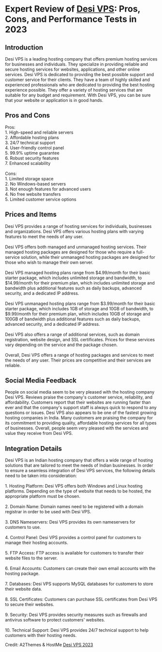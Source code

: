 <h1>Expert Review of <a href="https://a2themes.com/desi-vps-reviews">Desi VPS</a>: Pros, Cons, and Performance Tests in 2023</h1>
<h2>Introduction</h2>
Desi VPS is a leading hosting company that offers premium hosting services for businesses and individuals. They specialize in providing reliable and secure hosting services for websites, applications, and other online services. Desi VPS is dedicated to providing the best possible support and customer service for their clients. They have a team of highly skilled and experienced professionals who are dedicated to providing the best hosting experience possible. They offer a variety of hosting services that are suitable for any budget and requirement. With Desi VPS, you can be sure that your website or application is in good hands.
<h2>Pros and Cons</h2>
Pros: <br>1. High-speed and reliable servers<br>2. Affordable hosting plans<br>3. 24/7 technical support<br>4. User-friendly control panel<br>5. 99.9% uptime guarantee<br>6. Robust security features<br>7. Enhanced scalability<br><br>Cons:<br>1. Limited storage space<br>2. No Windows-based servers<br>3. Not enough features for advanced users<br>4. No free website transfers<br>5. Limited customer service options
<h2>Prices and Items</h2>
Desi VPS provides a range of hosting services for individuals, businesses and organizations. Desi VPS offers various hosting plans with varying features to meet the needs of any user. <br><br>Desi VPS offers both managed and unmanaged hosting services. Their managed hosting packages are designed for those who require a full-service solution, while their unmanaged hosting packages are designed for those who wish to manage their own server. <br><br>Desi VPS managed hosting plans range from $4.99/month for their basic starter package, which includes unlimited storage and bandwidth, to $14.99/month for their premium plan, which includes unlimited storage and bandwidth plus additional features such as daily backups, advanced security, and a dedicated IP address. <br><br>Desi VPS unmanaged hosting plans range from $3.99/month for their basic starter package, which includes 1GB of storage and 10GB of bandwidth, to $9.99/month for their premium plan, which includes 10GB of storage and 100GB of bandwidth plus additional features such as daily backups, advanced security, and a dedicated IP address. <br><br>Desi VPS also offers a range of additional services, such as domain registration, website design, and SSL certificates. Prices for these services vary depending on the service and the package chosen. <br><br>Overall, Desi VPS offers a range of hosting packages and services to meet the needs of any user. Their prices are competitive and their services are reliable.
<h2>Social Media Feedback</h2>
People on social media seem to be very pleased with the hosting company Desi VPS. Reviews praise the company's customer service, reliability, and affordability. Customers report that their websites are running faster than ever and that the company's support staff is always quick to respond to any questions or issues. Desi VPS also appears to be one of the fastest growing hosting companies in India. Many customers are praising the company for its commitment to providing quality, affordable hosting services for all types of businesses. Overall, people seem very pleased with the services and value they receive from Desi VPS.
<h2>Integration Details</h2>
Desi VPS is an Indian hosting company that offers a wide range of hosting solutions that are tailored to meet the needs of Indian businesses. In order to ensure a seamless integration of Desi VPS services, the following details need to be taken into consideration:<br><br>1. Hosting Platform: Desi VPS offers both Windows and Linux hosting platforms. Depending on the type of website that needs to be hosted, the appropriate platform must be chosen.<br><br>2. Domain Name: Domain names need to be registered with a domain registrar in order to be used with Desi VPS.<br><br>3. DNS Nameservers: Desi VPS provides its own nameservers for customers to use.<br><br>4. Control Panel: Desi VPS provides a control panel for customers to manage their hosting accounts.<br><br>5. FTP Access: FTP access is available for customers to transfer their website files to the server.<br><br>6. Email Accounts: Customers can create their own email accounts with the hosting package.<br><br>7. Databases: Desi VPS supports MySQL databases for customers to store their website data.<br><br>8. SSL Certificates: Customers can purchase SSL certificates from Desi VPS to secure their websites.<br><br>9. Security: Desi VPS provides security measures such as firewalls and antivirus software to protect customers' websites.<br><br>10. Technical Support: Desi VPS provides 24/7 technical support to help customers with their hosting needs.
<p>Credit: A2Themes & HostMe <a href="https://a2themes.com/desi-vps-reviews">Desi VPS 2023</a></p>